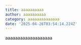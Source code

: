 ```yaml
---
title: aaaaaaaaaa
author: aaaaaaaaaa
category: aaaaaaaaaaaaaa
date: '2025-04-26T03:54:14.224Z'
---
```

aaaaaaaaaaaaaaaaaaa

